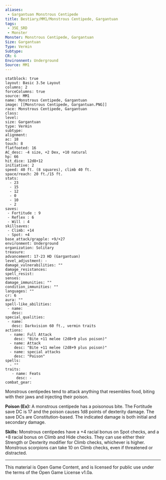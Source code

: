 ```yaml
---
aliases:
 - Gargantuan Monstrous Centipede
title: Bestiary/MM1/Monstrous Centipede, Gargantuan
tags: 
 - 35E_SRD
 - Monster
Monster: Monstrous Centipede, Gargantuan
Size: Gargantuan
Type: Vermin
Subtype: 
CR: 6
Environnent: Underground
Source: MM1
---
```


```statblock
statblock: true
layout: Basic 3.5e Layout
columns: 2
forceColumns: true
source: MM1 
name: Monstrous Centipede, Gargantuan
image: [[Monstrous Centipede, Gargantuan.PNG]]
race: Monstrous Centipede, Gargantuan
class: 
level: 
size: Gargantuan
type: Vermin
subtype: 
alignment: 
ac: 18
touch: 8
flatfooted: 16
AC_desc: -4 size, +2 Dex, +10 natural
hp: 66
hit_dice: 12d8+12
initiative: 2
speed: 40 ft. (8 squares), climb 40 ft.
space/reach: 20 ft./15 ft.
stats:
  - 23
  - 15
  - 12
  - 0
  - 10
  - 2
saves:
 - Fortitude : 9
 - Reflex : 6
 - Will : 4
skillsaves:
 - Climb: +14
 - Spot: +4
base_attack/grapple: +9/+27
environment: Underground
organization: Solitary
treasure: 
advancement: 17-23 HD (Gargantuan)
level_adjustment: -
damage_vulnerabilities: ""
damage_resistances: 
spell_resist: 
senses: 
damage_immunities: ""
condition_immunities: ""
languages: ""
cr: 6
aura: ""
spell-like_abilities:
 - name: 
   desc: 
special_qualities:
 - name:
   desc: Darkvision 60 ft., vermin traits
actions:
  - name: Full Attack
    desc: "Bite +11 melee (2d8+9 plus poison)"
  - name: Attack
    desc: "Bite +11 melee (2d8+9 plus poison)"
  - name: special attacks
    desc: "Poison"
spells:
  - ""
traits:
   - name: Feats
     desc: -
combat_gear:  
```


Monstrous centipedes tend to attack anything that resembles food, biting with their jaws and injecting their poison.


**Poison (Ex):** A monstrous centipede has a poisonous bite. The Fortitude save DC is 17 and the poison causes 1d8 points of dexterity damage. The save DCs are Constitution-based. The indicated damage is both initial and secondary damage.


**Skills:** Monstrous centipedes have a +4 racial bonus on Spot checks, and a +8 racial bonus on Climb and Hide checks. They can use either their Strength or Dexterity modifier for Climb checks, whichever is higher. Monstrous scorpions can take 10 on Climb checks, even if threatened or distracted.

---

This material is Open Game Content, and is licensed for public use under the terms of the Open Game License v1.0a.
